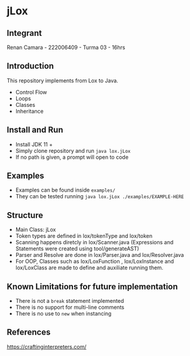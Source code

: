 # jLox
## Integrant
Renan Camara - 222006409 - Turma 03 - 16hrs
## Introduction
This repository implements from Lox to Java.
- Control Flow
- Loops
- Classes
- Inheritance
## Install and Run
- Install JDK 11 +
- Simply clone repository and run `java lox.jLox`
- If no path is given, a prompt will open to code
## Examples
- Examples can be found inside `examples/`
- They can be tested running `java lox.jLox ./examples/EXAMPLE-HERE`
## Structure
- Main Class: jLox
- Token types are defined in lox/tokenType and lox/token
- Scanning happens diretcly in lox/Scanner.java (Expressions and Statements were created using tool/generateAST)
- Parser and Resolve are done in lox/Parser.java and lox/Resolver.java
- For OOP, Classes such as lox/LoxFunction , lox/LoxInstance and lox/LoxClass are made to define and auxiliate running them.
## Known Limitations for future implementation
- There is not a `break` statement implemented
- There is no support for multi-line comments
- There is no use to `new` when instancing
## References
https://craftinginterpreters.com/